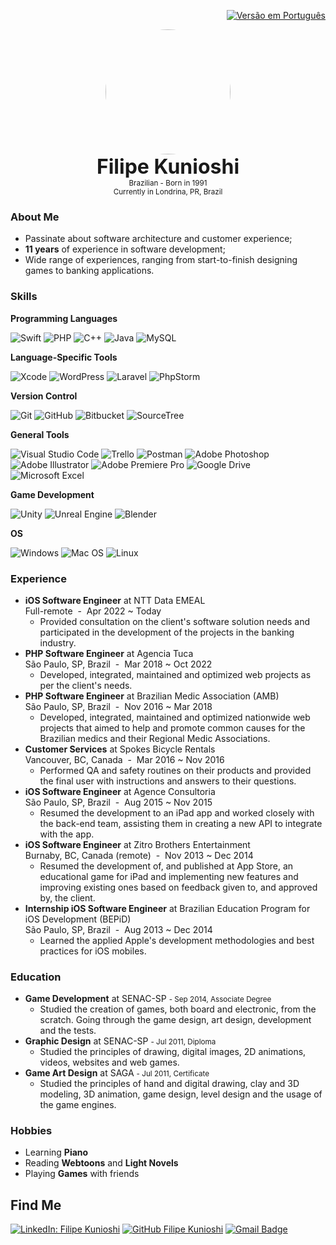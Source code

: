 <div align="right">

[![Versão em Português](https://img.shields.io/badge/Portugu%C3%AAs-%23563D7C.svg?style=for-the-badge&logo=googletranslate&labelColor=dedede&logoColor=4b8bf4&color=4c8cf5)](/full-version/pt/README.md)

</div>
<p align="center">
  <a href="https://github.com/kunioshi"><img src="https://github.com/kunioshi.png" width="200" style="border-radius:50%" /></a><br/>
  <font size="+3em" bold><b>Filipe Kunioshi</b></font><br/>
  <small>Brazilian - Born in 1991<br/>
  Currently in Londrina, PR, Brazil</small>
</p>
    
<h3>About Me</h3>

* Passinate about software architecture and customer experience;
* <b>11 years</b> of experience in software development;
* Wide range of experiences, ranging from start-to-finish designing games to banking applications.

<h3>Skills</h3>

**Programming Languages**

![Swift](https://img.shields.io/badge/swift-F54A2A?style=for-the-badge&logo=swift&logoColor=white)
![PHP](https://img.shields.io/badge/php-%23777BB4.svg?style=for-the-badge&logo=php&logoColor=white)
![C++](https://img.shields.io/badge/c++-%2300599C.svg?style=for-the-badge&logo=c%2B%2B&logoColor=white)
![Java](https://img.shields.io/badge/java-%23ED8B00.svg?style=for-the-badge&logo=java&logoColor=white)
![MySQL](https://img.shields.io/badge/mysql-%2300f.svg?style=for-the-badge&logo=mysql&logoColor=white)

**Language-Specific Tools**

![Xcode](https://img.shields.io/badge/Xcode-007ACC?style=for-the-badge&logo=Xcode&logoColor=white)
![WordPress](https://img.shields.io/badge/WordPress-%23117AC9.svg?style=for-the-badge&logo=WordPress&logoColor=white)
![Laravel](https://img.shields.io/badge/laravel-%23FF2D20.svg?style=for-the-badge&logo=laravel&logoColor=white)
![PhpStorm](https://img.shields.io/badge/phpstorm-143?style=for-the-badge&logo=phpstorm&logoColor=white&color=darkorchid)

**Version Control**

![Git](https://img.shields.io/badge/git-%23F05033.svg?style=for-the-badge&logo=git&logoColor=white)
![GitHub](https://img.shields.io/badge/github-%23121011.svg?style=for-the-badge&logo=github&logoColor=white)
![Bitbucket](https://img.shields.io/badge/bitbucket-%230047B3.svg?style=for-the-badge&logo=bitbucket&logoColor=white)
![SourceTree](https://img.shields.io/badge/SourceTree-%23563D7C.svg?style=for-the-badge&logo=sourcetree&logoColor=white&color=blue)

**General Tools**

![Visual Studio Code](https://img.shields.io/badge/Visual%20Studio%20Code-0078d7.svg?style=for-the-badge&logo=visual-studio-code&logoColor=white&color=008cd4)
![Trello](https://img.shields.io/badge/Trello-%23026AA7.svg?style=for-the-badge&logo=Trello&logoColor=white)
![Postman](https://img.shields.io/badge/Postman-FF6C37?style=for-the-badge&logo=postman&logoColor=white)
![Adobe Photoshop](https://img.shields.io/badge/Photoshop-%2331A8FF.svg?style=for-the-badge&logo=adobe%20photoshop&logoColor=white)
![Adobe Illustrator](https://img.shields.io/badge/Illustrator-%23FF9A00.svg?style=for-the-badge&logo=adobe%20illustrator&logoColor=white)
![Adobe Premiere Pro](https://img.shields.io/badge/Premiere%20Pro-9999FF.svg?style=for-the-badge&logo=Adobe%20Premiere%20Pro&logoColor=white)
![Google Drive](https://img.shields.io/badge/Google%20Drive-4285F4?style=for-the-badge&logo=googledrive&logoColor=white)
![Microsoft Excel](https://img.shields.io/badge/Microsoft_Excel-217346?style=for-the-badge&logo=microsoft-excel&logoColor=white)

**Game Development**

![Unity](https://img.shields.io/badge/unity-%23000000.svg?style=for-the-badge&logo=unity&logoColor=white)
![Unreal Engine](https://img.shields.io/badge/unrealengine-%23313131.svg?style=for-the-badge&logo=unrealengine&logoColor=white)
![Blender](https://img.shields.io/badge/blender-%23F5792A.svg?style=for-the-badge&logo=blender&logoColor=white)

**OS**

![Windows](https://img.shields.io/badge/Windows-0078D6?style=for-the-badge&logo=windows&logoColor=white)
![Mac OS](https://img.shields.io/badge/mac%20os-000000?style=for-the-badge&logo=macos&logoColor=F0F0F0)
![Linux](https://img.shields.io/badge/Linux-FCC624?style=for-the-badge&logo=linux&logoColor=black)

<h3>Experience</h3>

* **iOS Software Engineer** at NTT Data EMEAL <br/>Full-remote &nbsp;-&nbsp; Apr 2022 ~ Today
  * Provided consultation on the client's software solution needs and participated in the development of the projects in the banking industry.
* **PHP Software Engineer** at Agencia Tuca <br/>São Paulo, SP, Brazil &nbsp;-&nbsp; Mar 2018 ~ Oct 2022
  * Developed, integrated, maintained and optimized web projects as per the client's needs.
* **PHP Software Engineer** at Brazilian Medic Association (AMB)<br/>São Paulo, SP, Brazil &nbsp;-&nbsp; Nov 2016 ~ Mar 2018
  * Developed, integrated, maintained and optimized nationwide web projects that aimed to help and promote common causes for the Brazilian medics and their Regional Medic Associations.
* **Customer Services** at Spokes Bicycle Rentals<br/>Vancouver, BC, Canada &nbsp;-&nbsp; Mar 2016 ~ Nov 2016
  * Performed QA and safety routines on their products and provided the final user with instructions and answers to their questions.
* **iOS Software Engineer** at Agence Consultoria <br/>São Paulo, SP, Brazil &nbsp;-&nbsp; Aug 2015 ~ Nov 2015
  * Resumed the development to an iPad app and worked closely with the back-end team, assisting them in creating a new API to integrate with the app.
* **iOS Software Engineer** at Zitro Brothers Entertainment <br/>Burnaby, BC, Canada (remote) &nbsp;-&nbsp; Nov 2013 ~ Dec 2014
  * Resumed the development of, and published at App Store, an educational game for iPad and implementing new features and improving existing ones based on feedback given to, and approved by, the client.
* **Internship iOS Software Engineer** at Brazilian Education Program for iOS Development (BEPiD)<br/>São Paulo, SP, Brazil &nbsp;-&nbsp; Aug 2013 ~ Dec 2014
  * Learned the applied Apple's development methodologies and best practices for iOS mobiles.

<h3>Education</h3>

* **Game Development** at SENAC-SP <small>- Sep 2014, Associate Degree</small>
  * Studied the creation of games, both board and electronic, from the scratch. Going through the game design, art design, development and the tests.
* **Graphic Design** at SENAC-SP <small>- Jul 2011, Diploma</small>
  * Studied the principles of drawing, digital images, 2D animations, videos, websites and web games.
* **Game Art Design** at SAGA  <small>- Jul 2011, Certificate</small>
  * Studied the principles of hand and digital drawing, clay and 3D modeling, 3D animation, game design, level design and the usage of the game engines.

<h3>Hobbies</h3>

* Learning **Piano**
* Reading **Webtoons** and **Light Novels**
* Playing **Games** with friends

<h2>Find Me</h2>

[![LinkedIn: Filipe Kunioshi](https://img.shields.io/badge/-LinkedIn-blue?style=for-the-badge&logo=Linkedin&logoColor=white&link=https://www.linkedin.com/in/filipekunioshi/)](https://www.linkedin.com/in/filipekunioshi/)
[![GitHub Filipe Kunioshi](https://img.shields.io/badge/GitHub-%23563D7C.svg?style=for-the-badge&logo=github&logoColor=white&color=black)](https://github.com/kunioshi)
[![Gmail Badge](https://img.shields.io/badge/Email-%23563D7C.svg?style=for-the-badge&logo=maildotru&logoColor=white&color=blue&link=mailto:filipekunioshi@hotmail.com)](mailto:filipekunioshi@hotmail.com)
